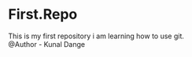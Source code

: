 # First.Repo
This is my first repository i am learning how to use git. 
<br>
@Author - Kunal Dange 
